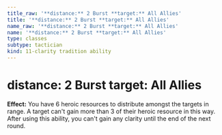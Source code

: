 ```yaml
---
title_raw: '**distance:** 2 Burst **target:** All Allies'
title: '**distance:** 2 Burst **target:** All Allies'
name_raw: '**distance:** 2 Burst **target:** All Allies'
name: '**distance:** 2 Burst **target:** All Allies'
type: classes
subtype: tactician
kind: 11-clarity tradition ability
---
```


# **distance:** 2 Burst **target:** All Allies

**Effect:** You have 6 heroic resources to distribute amongst the targets in range. A target can't gain more than 3 of their heroic resource in this way. After using this ability, you can't gain any clarity until the end of the next round.
